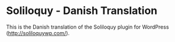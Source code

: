 Soliloquy - Danish Translation
============================

This is the Danish translation of the Soliloquy plugin for WordPress (http://soliloquywp.com/).
